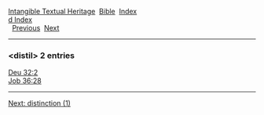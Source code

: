 [Intangible Textual Heritage](../../index)  [Bible](../index) 
[Index](index)   
[d Index](_d_)  
  [Previous](c03269)  [Next](c03271) 

------------------------------------------------------------------------

### &lt;distil&gt; 2 entries

[Deu 32:2](../kjv/deu032.htm#002)  
[Job 36:28](../kjv/job036.htm#028)  

------------------------------------------------------------------------

[Next: distinction (1)](c03271)
